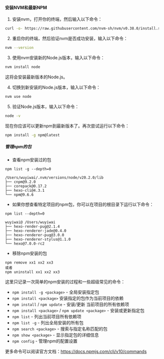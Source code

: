 #### 安装NVM和最新NPM
1. 安装nvm，打开你的终端，然后输入以下命令：

```bash
curl -o- https://raw.githubusercontent.com/nvm-sh/nvm/v0.38.0/install.sh | bash
```

2. 重启你的终端，然后验证nvm是否成功安装，输入以下命令：

```bash
nvm --version
```

3. 使用nvm安装新的Node.js版本，输入以下命令：

```bash
nvm install node
```

这将会安装最新版本的Node.js。

4. 切换到新安装的Node.js版本，输入以下命令：

```bash
nvm use node
```

5. 验证Node.js版本，输入以下命令：

```bash
node -v
```

现在你应该可以更新npm到最新版本了。再次尝试运行以下命令：

```bash
npm install -g npm@latest
```

##### 管理npm的包
- 查看npm安装过的包
```
npm list -g --depth=0

/Users/wuyiwai/.nvm/versions/node/v20.2.0/lib
├── cnpm@9.2.0
├── corepack@0.17.2
├── hexo-cli@4.3.1
└── npm@9.6.6
```
- 如果你想查看特定项目的npm包，你可以在项目的根目录下运行以下命令：
```
npm list --depth=0

wuyiwai@ /Users/wuyiwai
├── hexo-render-pug@2.1.4
├── hexo-renderer-jade@0.4.0
├── hexo-renderer-pug@3.0.0
├── hexo-renderer-stylus@1.1.0
└── hexo@7.0.0-rc2
```
- 移除npm安装的包
```
npm remove xx1 xx2 xx3
或者
npm uninstall xx1 xx2 xx3
```

这里只记录一次简单的npm安装的过程和一些超级常见的命令：
- `npm install -g <package>` - 全局安装指定包
- `npm install <package>` 安装指定的包作为当前项目的依赖
- `npm install` / `npm update` - 安装/更新 当前项目的所有依赖项
- `npm install <package>` / `npm update <package>` - 安装或更新指定包
- `npm list` - 列出当前项目所有依赖项
- `npm list -g` - 列出全局安装的所有包
- `npm search <package>` - 搜索与指定名称匹配的包
- `npm show <package>` - 显示指定包的详细信息
- `npm config` - 管理npm的配置设置

更多命令可以阅读官方文档：https://docs.npmjs.com/cli/v10/commands